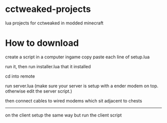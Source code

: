 # cctweaked-projects
lua projects for cctweaked in modded minecraft

# How to download

create a script in a computer ingame
copy paste each line of setup.lua

run it, then run installer.lua that it installed

cd into remote

run server.lua (make sure your server is setup with a ender modem on top. otherwise edit the server script.) 

then connect cables to wired modems which sit adjacent to chests

---

on the client setup the same way but run the client script
